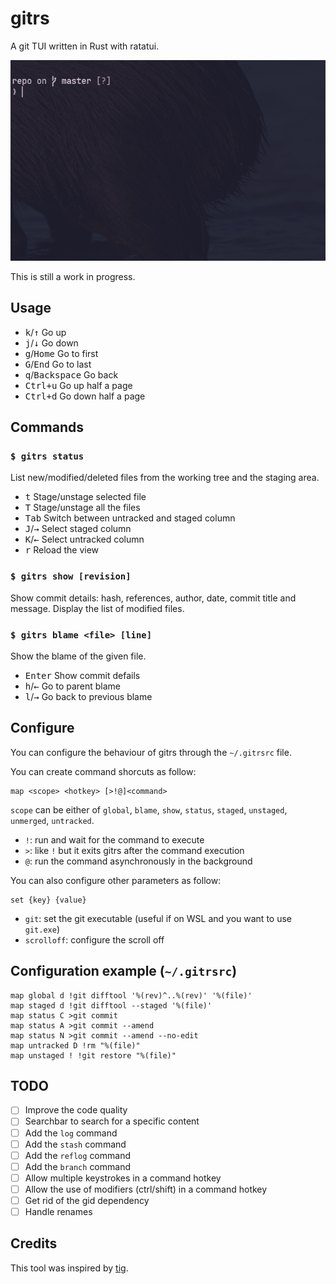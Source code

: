 # gitrs

A git TUI written in Rust with ratatui.

![demo](https://github.com/qleveque/gitrs/blob/main/resources/demo.gif?raw=true)

This is still a work in progress.

## Usage

+ <kbd>k</kbd>/<kbd>↑</kbd> Go up
+ <kbd>j</kbd>/<kbd>↓</kbd> Go down
+ <kbd>g</kbd>/<kbd>Home</kbd> Go to first
+ <kbd>G</kbd>/<kbd>End</kbd> Go to last
+ <kbd>q</kbd>/<kbd>Backspace</kbd> Go back
+ <kbd>Ctrl+u</kbd> Go up half a page
+ <kbd>Ctrl+d</kbd> Go down half a page

## Commands

### `$ gitrs status`

List new/modified/deleted files from the working tree and the staging area.

+ <kbd>t</kbd> Stage/unstage selected file
+ <kbd>T</kbd> Stage/unstage all the files
+ <kbd>Tab</kbd> Switch between untracked and staged column
+ <kbd>J</kbd>/<kbd>→</kbd> Select staged column
+ <kbd>K</kbd>/<kbd>←</kbd> Select untracked column
+ <kbd>r</kbd> Reload the view

### `$ gitrs show [revision]`

Show commit details: hash, references, author, date, commit title and message.
Display the list of modified files.

### `$ gitrs blame <file> [line]`

Show the blame of the given file.
+ <kbd>Enter</kbd> Show commit defails
+ <kbd>h</kbd>/<kbd>←</kbd> Go to parent blame
+ <kbd>l</kbd>/<kbd>→</kbd> Go back to previous blame

## Configure

You can configure the behaviour of gitrs through the `~/.gitrsrc` file.

You can create command shorcuts as follow:
```
map <scope> <hotkey> [>!@]<command>
```
`scope` can be either of `global`, `blame`, `show`, `status`, `staged`, `unstaged`, `unmerged`, `untracked`.

+ `!`: run and wait for the command to execute
+ `>`: like `!` but it exits gitrs after the command execution
+ `@`: run the command asynchronously in the background

You can also configure other parameters as follow:
```
set {key} {value}
```

+ `git`: set the git executable (useful if on WSL and you want to use `git.exe`)
+ `scrolloff`: configure the scroll off

## Configuration example (`~/.gitrsrc`)

```
map global d !git difftool '%(rev)^..%(rev)' '%(file)'
map staged d !git difftool --staged '%(file)'
map status C >git commit
map status A >git commit --amend
map status N >git commit --amend --no-edit
map untracked D !rm "%(file)"
map unstaged ! !git restore "%(file)"
```

## TODO

- [ ] Improve the code quality
- [ ] Searchbar to search for a specific content
- [ ] Add the `log` command
- [ ] Add the `stash` command
- [ ] Add the `reflog` command
- [ ] Add the `branch` command
- [ ] Allow multiple keystrokes in a command hotkey
- [ ] Allow the use of modifiers (ctrl/shift) in a command hotkey
- [ ] Get rid of the gid dependency
- [ ] Handle renames

## Credits
This tool was inspired by [tig](https://github.com/jonas/tig).
